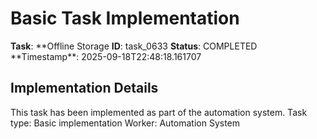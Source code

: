 # Basic Task Implementation

**Task**: **Offline Storage
**ID**: task_0633
**Status**: COMPLETED
**Timestamp\*\*: 2025-09-18T22:48:18.161707

## Implementation Details

This task has been implemented as part of the automation system.
Task type: Basic implementation
Worker: Automation System
